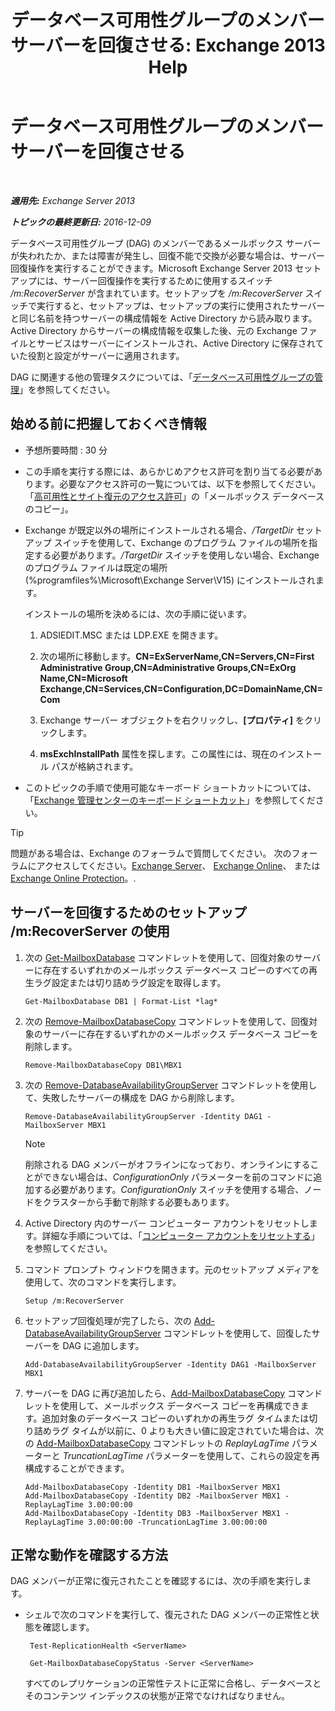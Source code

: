 ﻿---
title: 'データベース可用性グループのメンバー サーバーを回復させる: Exchange 2013 Help'
TOCTitle: データベース可用性グループのメンバー サーバーを回復させる
ms:assetid: eccd8f61-9706-4bb7-a62a-ec7c166f8019
ms:mtpsurl: https://technet.microsoft.com/ja-jp/library/Dd638206(v=EXCHG.150)
ms:contentKeyID: 48270217
ms.date: 04/24/2018
mtps_version: v=EXCHG.150
ms.translationtype: HT
---

# データベース可用性グループのメンバー サーバーを回復させる

 

_**適用先:** Exchange Server 2013_

_**トピックの最終更新日:** 2016-12-09_

データベース可用性グループ (DAG) のメンバーであるメールボックス サーバーが失われたか、または障害が発生し、回復不能で交換が必要な場合は、サーバー回復操作を実行することができます。Microsoft Exchange Server 2013 セットアップには、サーバー回復操作を実行するために使用するスイッチ */m:RecoverServer* が含まれています。セットアップを */m:RecoverServer* スイッチで実行すると、セットアップは、セットアップの実行に使用されたサーバーと同じ名前を持つサーバーの構成情報を Active Directory から読み取ります。Active Directory からサーバーの構成情報を収集した後、元の Exchange ファイルとサービスはサーバーにインストールされ、Active Directory に保存されていた役割と設定がサーバーに適用されます。

DAG に関連する他の管理タスクについては、「[データベース可用性グループの管理](managing-database-availability-groups-exchange-2013-help.md)」を参照してください。

## 始める前に把握しておくべき情報

  - 予想所要時間 : 30 分

  - この手順を実行する際には、あらかじめアクセス許可を割り当てる必要があります。必要なアクセス許可の一覧については、以下を参照してください。「[高可用性とサイト復元のアクセス許可](high-availability-and-site-resilience-permissions-exchange-2013-help.md)」の「メールボックス データベースのコピー」。

  - Exchange が既定以外の場所にインストールされる場合、*/TargetDir* セットアップ スイッチを使用して、Exchange のプログラム ファイルの場所を指定する必要があります。*/TargetDir* スイッチを使用しない場合、Exchange のプログラム ファイルは既定の場所 (%programfiles%\\Microsoft\\Exchange Server\\V15) にインストールされます。
    
    インストールの場所を決めるには、次の手順に従います。
    
    1.  ADSIEDIT.MSC または LDP.EXE を開きます。
    
    2.  次の場所に移動します。**CN=ExServerName,CN=Servers,CN=First Administrative Group,CN=Administrative Groups,CN=ExOrg Name,CN=Microsoft Exchange,CN=Services,CN=Configuration,DC=DomainName,CN=Com**
    
    3.  Exchange サーバー オブジェクトを右クリックし、**\[プロパティ\]** をクリックします。
    
    4.  **msExchInstallPath** 属性を探します。この属性には、現在のインストール パスが格納されます。

  - このトピックの手順で使用可能なキーボード ショートカットについては、「[Exchange 管理センターのキーボード ショートカット](keyboard-shortcuts-in-the-exchange-admin-center-exchange-online-protection-help.md)」を参照してください。


> [!TIP]
> 問題がある場合は、Exchange のフォーラムで質問してください。 次のフォーラムにアクセスしてください。<A href="https://go.microsoft.com/fwlink/p/?linkid=60612">Exchange Server</A>、 <A href="https://go.microsoft.com/fwlink/p/?linkid=267542">Exchange Online</A>、 または <A href="https://go.microsoft.com/fwlink/p/?linkid=285351">Exchange Online Protection</A>。.



## サーバーを回復するためのセットアップ /m:RecoverServer の使用

1.  次の [Get-MailboxDatabase](https://technet.microsoft.com/ja-jp/library/bb124924\(v=exchg.150\)) コマンドレットを使用して、回復対象のサーバーに存在するいずれかのメールボックス データベース コピーのすべての再生ラグ設定または切り詰めラグ設定を取得します。
    
        Get-MailboxDatabase DB1 | Format-List *lag*

2.  次の [Remove-MailboxDatabaseCopy](https://technet.microsoft.com/ja-jp/library/dd335119\(v=exchg.150\)) コマンドレットを使用して、回復対象のサーバーに存在するいずれかのメールボックス データベース コピーを削除します。
    
        Remove-MailboxDatabaseCopy DB1\MBX1

3.  次の [Remove-DatabaseAvailabilityGroupServer](https://technet.microsoft.com/ja-jp/library/dd297956\(v=exchg.150\)) コマンドレットを使用して、失敗したサーバーの構成を DAG から削除します。
    
        Remove-DatabaseAvailabilityGroupServer -Identity DAG1 -MailboxServer MBX1
    

    > [!NOTE]
    > 削除される DAG メンバーがオフラインになっており、オンラインにすることができない場合は、<EM>ConfigurationOnly</EM> パラメーターを前のコマンドに追加する必要があります。<EM>ConfigurationOnly</EM> スイッチを使用する場合、ノードをクラスターから手動で削除する必要もあります。



4.  Active Directory 内のサーバー コンピューター アカウントをリセットします。詳細な手順については、「[コンピューター アカウントをリセットする](http://go.microsoft.com/fwlink/p/?linkid=167188)」を参照してください。

5.  コマンド プロンプト ウィンドウを開きます。元のセットアップ メディアを使用して、次のコマンドを実行します。
    
        Setup /m:RecoverServer

6.  セットアップ回復処理が完了したら、次の [Add-DatabaseAvailabilityGroupServer](https://technet.microsoft.com/ja-jp/library/dd298049\(v=exchg.150\)) コマンドレットを使用して、回復したサーバーを DAG に追加します。
    
        Add-DatabaseAvailabilityGroupServer -Identity DAG1 -MailboxServer MBX1

7.  サーバーを DAG に再び追加したら、[Add-MailboxDatabaseCopy](https://technet.microsoft.com/ja-jp/library/dd298105\(v=exchg.150\)) コマンドレットを使用して、メールボックス データベース コピーを再構成できます。追加対象のデータベース コピーのいずれかの再生ラグ タイムまたは切り詰めラグ タイムが以前に、0 よりも大きい値に設定されていた場合は、次の [Add-MailboxDatabaseCopy](https://technet.microsoft.com/ja-jp/library/dd298105\(v=exchg.150\)) コマンドレットの *ReplayLagTime* パラメーターと *TruncationLagTime* パラメーターを使用して、これらの設定を再構成することができます。
    
        Add-MailboxDatabaseCopy -Identity DB1 -MailboxServer MBX1
        Add-MailboxDatabaseCopy -Identity DB2 -MailboxServer MBX1 -ReplayLagTime 3.00:00:00
        Add-MailboxDatabaseCopy -Identity DB3 -MailboxServer MBX1 -ReplayLagTime 3.00:00:00 -TruncationLagTime 3.00:00:00

## 正常な動作を確認する方法

DAG メンバーが正常に復元されたことを確認するには、次の手順を実行します。

  - シェルで次のコマンドを実行して、復元された DAG メンバーの正常性と状態を確認します。
       ```
        Test-ReplicationHealth <ServerName>
       ```
       ```
        Get-MailboxDatabaseCopyStatus -Server <ServerName>
       ```
    すべてのレプリケーションの正常性テストに正常に合格し、データベースとそのコンテンツ インデックスの状態が正常でなければなりません。

